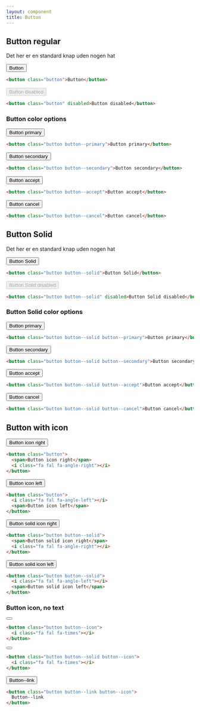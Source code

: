 ```yaml
---
layout: component
title: Button
---
```


## Button regular

Det her er en standard knap uden nogen hat

<button class="button">Button</button>

```html
<button class="button">Button</button>
```

<button class="button" disabled>Button disabled</button>

```html
<button class="button" disabled>Button disabled</button>
```

### Button color options

<button class="button button--primary">Button primary</button>

```html
<button class="button button--primary">Button primary</button>
```

<button class="button button--secondary">Button secondary</button>

```html
<button class="button button--secondary">Button secondary</button>
```

<button class="button button--accept">Button accept</button>

```html
<button class="button button--accept">Button accept</button>
```

<button class="button button--cancel">Button cancel</button>

```html
<button class="button button--cancel">Button cancel</button>
```

## Button Solid

Det her er en standard knap uden nogen hat

<button class="button button--solid">Button Solid</button>

```html
<button class="button button--solid">Button Solid</button>
```

<button class="button button--solid" disabled>Button Solid disabled</button>

```html
<button class="button button--solid" disabled>Button Solid disabled</button>
```

### Button Solid color options

<button class="button button--solid button--primary">Button primary</button>

```html
<button class="button button--solid button--primary">Button primary</button>
```

<button class="button button--solid button--secondary">Button secondary</button>

```html
<button class="button button--solid button--secondary">Button secondary</button>
```

<button class="button button--solid button--accept">Button accept</button>

```html
<button class="button button--solid button--accept">Button accept</button>
```

<button class="button button--solid button--cancel">Button cancel</button>

```html
<button class="button button--solid button--cancel">Button cancel</button>
```

## Button with icon

<button class="button">
  <span>Button icon right</span>
  <i class="fa fal fa-angle-right"></i>
</button>

```html
<button class="button">
  <span>Button icon right</span>
  <i class="fa fal fa-angle-right"></i>
</button>
```

<button class="button">
  <i class="fa fal fa-angle-left"></i>
  <span>Button icon left</span>
</button>

```html
<button class="button">
  <i class="fa fal fa-angle-left"></i>
  <span>Button icon left</span>
</button>
```

<button class="button button--solid">
  <span>Button solid icon right</span>
  <i class="fa fal fa-angle-right"></i>
</button>

```html
<button class="button button--solid">
  <span>Button solid icon right</span>
  <i class="fa fal fa-angle-right"></i>
</button>
```

<button class="button button--solid">
  <i class="fa fal fa-angle-left"></i>
  <span>Button solid icon left</span>
</button>

```html
<button class="button button--solid">
  <i class="fa fal fa-angle-left"></i>
  <span>Button solid icon left</span>
</button>
```

### Button icon, no text

<button class="button button--icon">
  <i class="fa fal fa-times"></i>
</button>

```html
<button class="button button--icon">
  <i class="fa fal fa-times"></i>
</button>
````

<button class="button button--solid button--icon">
  <i class="fa fal fa-times"></i>
</button>

```html
<button class="button button--solid button--icon">
  <i class="fa fal fa-times"></i>
</button>
````

<button class="button button--link button--icon">
  Button--link
</button>

```html
<button class="button button--link button--icon">
  Button--link
</button>
````
